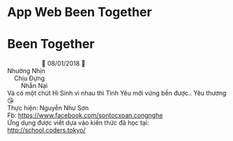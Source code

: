 # App Web Been Together
# Been Together
&nbsp;&nbsp;&nbsp;&nbsp;&nbsp;&nbsp;&nbsp;&nbsp;&nbsp;&nbsp;&nbsp;&nbsp;&nbsp;&nbsp;&nbsp;&nbsp;&nbsp;&nbsp;&nbsp;&nbsp;💖 08/01/2018 💖<br />
Nhường Nhịn<br />
&nbsp;&nbsp;&nbsp;&nbsp;Chịu Đựng<br />
&nbsp;&nbsp;&nbsp;&nbsp;&nbsp;&nbsp;&nbsp;&nbsp;Nhẫn Nại<br />
Và có một chút Hi Sinh vì nhau thì Tình Yêu mới vứng bền được.. Yêu thương😘<br />
Thực hiện: Nguyễn Như Sơn<br />
Fb: https://www.facebook.com/sontocxoan.congnghe<br />
Ứng dụng được viết dựa vào kiến thức đã học tại: http://school.coders.tokyo/<br />
